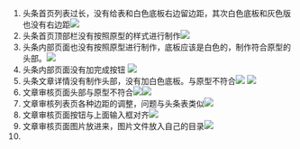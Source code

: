 1. 头条首页列表过长，没有给表和白色底板右边留边距，其次白色底板和灰色版也没有右边距![](https://i.imgur.com/rw55BG7.png)
2. 头条首页顶部栏没有按照原型的样式进行制作![](https://i.imgur.com/UDMkgbQ.png)
3. 头条内部页面也没有按照原型进行制作，底板应该是白色的，制作符合原型的头部。![](https://i.imgur.com/gXzZ1Y5.png)
4. 头条内部页面没有加完成按钮
![](https://i.imgur.com/V5J1CEC.png)
4. 头条文章详情没有制作头部，没有加白色底板。与原型不符合![](https://i.imgur.com/jq0Fdnm.png)
 ![](https://i.imgur.com/IQ0NM3E.png)
5. 文章审核页面头部与原型不符合![](https://i.imgur.com/GfiwCOS.png)![](https://i.imgur.com/uvCF5Fg.png)
6. 文章审核列表页各种边距的调整，问题与头条表类似![](https://i.imgur.com/oOyQHOG.png)
7. 文章审核页面按钮与上面输入框对齐![](https://i.imgur.com/stu56z9.png)
8. 文章审核页面图片放进来，图片文件放入自己的目录![](https://i.imgur.com/IiFdeVr.png)
9. 